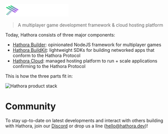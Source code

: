 <img src="statics/logo.svg" alt="drawing" width="200"/>

> A multiplayer game development framework & cloud hosting platform

Today, Hathora consists of three major components:

- [Hathora Builder](/builder/README.md): opinionated NodeJS framework for multiplayer games
- [Hathora BuildKit](/buildkit/README.md): lightweight SDKs for building networked apps that conform to the Hathora Protocol
- [Hathora Cloud](/cloud/README.md): managed hosting platform to run + scale applications confirming to the Hathora Protocol

This is how the three parts fit in:

![Hathora product stack](/statics/stack.png)

# Community

To stay up-to-date on latest developments and interact with others building with Hathora, join our [Discord](https://discord.com/invite/6nVdeCBffR) or drop us a line (hello@hathora.dev)!
